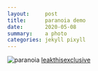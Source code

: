 ```yaml
---
layout:     post
title:      paranoia demo
date:       2020-05-08
summary:    a photo
categories: jekyll pixyll
---
```


![paranoia](https://imgur.com/HaB5zRH)
[leakthisexclusive](https://www.dropbox.com/s/4i1kn7zkt0gx77g/PARANOIA.mp3?dl=0)
